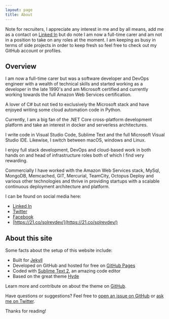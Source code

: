 ```yaml
---
layout: page
title: About
---
```


<p class="message">	
Note for recruiters, I appreciate any interest in me and by all means, add me as a contact on <a href="https://www.linkedin.com/in/solrevdev">Linked In</a> but do note I am now a full-time carer and am not in a position to take on any roles at the moment. I am keeping as busy in terms of side projects in order to keep fresh so feel free to check out my GitHub account or profiles.
</p>

## Overview


I am now a full-time carer but was a software developer and DevOps engineer with a wealth of technical skills and started working as a developer in the late 1990's and am Microsoft certified and currently working towards the full Amazon Web Services certification. 

A lover of C# but not tied to exclusively the Microsoft stack and have enjoyed writing some cloud automation code in Python. 

Currently, I am a big fan of the .NET Core cross-platform development platform and take an interest in docker and serverless architectures. 

I write code in Visual Studio Code, Sublime Text and the full Microsoft Visual Studio IDE.  Likewise, I switch between macOS, windows and Linux. 

I enjoy full stack development, DevOps and cloud-based work in both hands on and head of infrastructure roles both of which I find very rewarding. 

Commercially I have worked with the Amazon Web Services stack, MySql, MongoDB, Memcached, GIT, Mercurial, TeamCity, Octopus Deploy and various other technologies and thrive in providing startups with a scalable continuous deployment architecture and platform.

I can be found on social media here:

* [Linked In](https://www.linkedin.com/in/solrevdev)
* [Twitter](https://twitter.com/solrevdev)
* [Facebook](https://www.facebook.com/solrevdevtechradar/)
* [https://21.co/solrevdev/](https://21.co/solrevdev/)


## About this site

Some facts about the setup of this website include:

* Built for [Jekyll](http://jekyllrb.com)
* Developed on GitHub and hosted for free on [GitHub Pages](https://pages.github.com)
* Coded with [Sublime Text 2](http://sublimetext.com), an amazing code editor
* Based on the great theme [Hyde](http://hyde.getpoole.com)

Learn more and contribute on about the theme on [GitHub](https://github.com/poole).

Have questions or suggestions? Feel free to [open an issue on GitHub](https://github.com/solrevdev/solrevdev.github.io) or [ask me on Twitter](https://twitter.com/solrevdev).

Thanks for reading!
